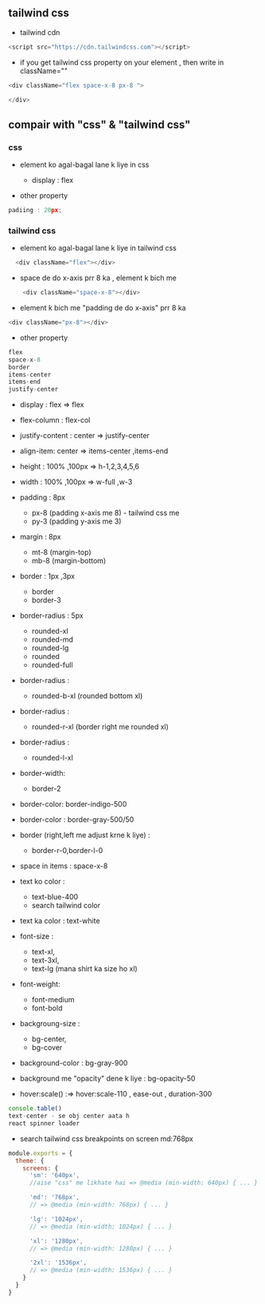 ## tailwind css

- tailwind cdn
```js
<script src="https://cdn.tailwindcss.com"></script>
```
- if you get tailwind css property on your element , then write in className=""
```js
<div className="flex space-x-8 px-8 ">

</div>
```
## compair with "css" & "tailwind css"

 ### css
 
- element ko agal-bagal lane k liye in css
  
  - display : flex
- other property
```js
padiing : 20px;

```

 ### tailwind css 
 
 - element ko agal-bagal lane k liye in tailwind css
```js
  <div className="flex"></div>
```
- space de do x-axis prr 8 ka , element k bich me
```js
    <div className="space-x-8"></div>
```
- element k bich me "padding de do x-axis" prr 8 ka 
```js
<div className="px-8"></div>
```
- other property
```js
flex
space-x-8
border
items-center
items-end
justify-center
```
- display : flex => flex
- flex-column : flex-col
- justify-content : center => justify-center
- align-item: center => items-center ,items-end

- height : 100% ,100px => h-1,2,3,4,5,6
- width : 100% ,100px => w-full ,w-3

- padding : 8px
  - px-8 (padding x-axis me 8)  - tailwind css me 
  - py-3 (padding y-axis me 3)
- margin : 8px
  - mt-8 (margin-top) 
  - mb-8 (margin-bottom)

- border : 1px ,3px
  - border
  - border-3
- border-radius : 5px
  - rounded-xl
  - rounded-md
  - rounded-lg
  - rounded
  - rounded-full
- border-radius : 
  - rounded-b-xl (rounded bottom xl) 
- border-radius : 
  - rounded-r-xl (border right me rounded xl)
- border-radius : 
  - rounded-l-xl 
- border-width: 
  - border-2
- border-color: border-indigo-500
- border-color : border-gray-500/50
- border (right,left me adjust krne k liye) : 
  - border-r-0,border-l-0

- space in items : space-x-8

- text ko color : 
   - text-blue-400 
   - search tailwind color
- text ka color : text-white

- font-size : 
  - text-xl,
  - text-3xl,
  - text-lg (mana shirt ka size ho xl)
- font-weight: 
  - font-medium 
  - font-bold

- backgroung-size : 
  - bg-center,
  - bg-cover
- background-color : bg-gray-900 
- background me "opacity" dene k liye : bg-opacity-50

- hover:scale() :=> hover:scale-110 ,
                     ease-out ,
                     duration-300

```js
console.table()
text-center - se obj center aata h
react spinner loader
```
- search tailwind css breakpoints on screen md:768px
```js
module.exports = {
  theme: {
    screens: {
      'sm': '640px',
      //aise "css" me likhate hai => @media (min-width: 640px) { ... } 

      'md': '768px',
      // => @media (min-width: 768px) { ... }

      'lg': '1024px',
      // => @media (min-width: 1024px) { ... }

      'xl': '1280px',
      // => @media (min-width: 1280px) { ... }

      '2xl': '1536px',
      // => @media (min-width: 1536px) { ... }
    }
  }
}

```